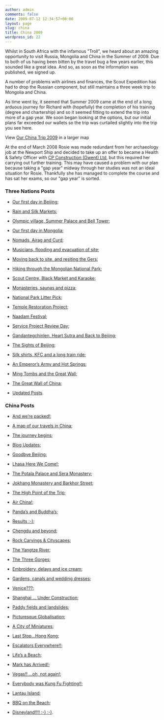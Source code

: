 ```yaml
---
author: admin
comments: false
date: 2009-07-12 12:34:57+00:00
layout: page
slug: china
title: China 2009
wordpress_id: 22
---
```


Whilst in South Africa with the infamous "Troll", we heard about an amazing opportunity to visit Russia, Mongolia and China in the Summer of 2009. Due to both of us having been bitten by the travel bug a few years earlier, this sounded like a great idea. And so, as soon as the information was published, we signed up.

A number of problems with airlines and finances, the Scout Expedition has had to drop the Russian component, but still maintains a three week trip to Mongolia and China.

As time went by, it seemed that Summer 2009 came at the end of a long arduous journey for Richard with (hopefully) the completion of his training (degree and chartership) and so it seemed fitting to extend the trip into more of a gap year. We soon began looking at the options, but our initial plans far exceeded our wallets so the trip was curtailed slightly into the trip you see here.




View [Our China Trip 2009](http://maps.google.co.uk/maps/ms?hl=en&ie=UTF8&t=h&msa=0&msid=105040950430778297535.00046824cb0c8e86011f5&ll=36.102376,105.996094&spn=35.229474,43.945312&z=4&source=embed) in a larger map




At the end of March 2008 Rosie was made redundant from her archaeology job at the Newport Ship and decided to take up an offer to became a Health & Safety Officer with [CP Construction (Gwent) Ltd](http://www.cpconstruction.co.uk), but this required her carrying out further training. This may have caused a problem with our plan because taking a "gap year" midway through her studies was not an ideal situation for Rosie. Thankfully she has managed to complete the course and has sat her exams, so our "gap year" is sorted.





### Three Nations Posts





	
  * [Our first day in Beijing](http://travel.perry-online.me.uk/2009/07/16/our-first-day-in-beijing/);

	
  * [Rain and Silk Markets](http://travel.perry-online.me.uk/2009/07/17/rain-and-silk-markets/);

	
  * [Olympic village, Summer Palace and Bell Tower](http://travel.perry-online.me.uk/2009/07/18/olympic-village-summer-palace-and-bell-tower/);

	
  * [Our first day in Mongolia](http://travel.perry-online.me.uk/2009/07/19/mongolia/);

	
  * [Nomads, Airag and Curd](http://travel.perry-online.me.uk/2009/07/20/mongolia-day-2/);

	
  * [Musicians, flooding and evacuation of site](http://travel.perry-online.me.uk/2009/07/21/mongolia-day-3/);

	
  * [Moving back to site, and resiting the Gers](http://travel.perry-online.me.uk/2009/07/22/moving-back-to-site-and-resiting-the-gers/);

	
  * [Hiking through the Mongolian National Park](http://travel.perry-online.me.uk/2009/07/23/hiking-through-the-mongolian-national-park/);

	
  * [Scout Centre, Black Market and Karaoke](http://travel.perry-online.me.uk/2009/07/24/scout-centre-black-market-and-karaoke/);

	
  * [Monasteries, saunas and pizza](http://travel.perry-online.me.uk/2009/07/25/monasteries-saunas-and-pizza/);

	
  * [National Park Litter Pick](http://travel.perry-online.me.uk/2009/07/26/national-park-litter-pick/);

	
  * [Temple Restoration Project](http://travel.perry-online.me.uk/2009/07/27/temple-restoration-project/);

	
  * [Naadam Festival](http://travel.perry-online.me.uk/2009/07/28/naadam-festival/);

	
  * [Service Project Review Day](http://travel.perry-online.me.uk/2009/07/29/service-project-review-day/);

	
  * [Gandantegchinlen, Heart Sutra and Back to Beijing](http://travel.perry-online.me.uk/2009/07/30/gandantegchinlen-heart-sutra-and-back-to-beijing/);

	
  * [The Sights of Beijing](http://travel.perry-online.me.uk/2009/07/31/the-sites-of-beijing/);

	
  * [Silk shirts, KFC and a long train ride](http://travel.perry-online.me.uk/2009/08/01/silk-shirts-kfc-and-a-long-train-ride/);

	
  * [An Emperor’s Army and Hot Springs](http://travel.perry-online.me.uk/2009/08/02/an-emperors-army-and-hot-springs/);

	
  * [Ming Tombs and the Great Wall](http://travel.perry-online.me.uk/2009/08/03/ming-tombs-and-the-great-wall/);

	
  * [The Great Wall of China](http://travel.perry-online.me.uk/2009/08/04/the-great-wall-of-china/);

	
  * [Updated Posts](http://travel.perry-online.me.uk/2009/08/17/updated-posts/).










### China Posts





	
  * [And we’re packed!](http://travel.perry-online.me.uk/2009/07/11/and-were-packed/);

	
  * [A map of our travels in China](http://travel.perry-online.me.uk/2009/07/14/a-map-of-our-travels-in-china/);

	
  * [The journey begins](http://travel.perry-online.me.uk/2009/07/15/the-journey-begins/);

	
  * [Blog Updates](http://travel.perry-online.me.uk/2009/08/05/blog-updates/);

	
  * [Goodbye Beijing](http://travel.perry-online.me.uk/2009/08/05/goodbye-beijing/);

	
  * [Lhasa Here We Come!](http://travel.perry-online.me.uk/2009/08/07/lhasa-here-we-come/);

	
  * [The Potala Palace and Sera Monastery](http://travel.perry-online.me.uk/2009/08/08/the-potala-palace-and-sera-monastery/);

	
  * [Jokhang Monastery and Barkhor Street](http://travel.perry-online.me.uk/2009/08/09/jokhang-monastery-and-barkhor-street/);

	
  * [The High Point of the Trip](http://travel.perry-online.me.uk/2009/08/11/the-high-point-of-the-trip/);

	
  * [Air China!](http://travel.perry-online.me.uk/2009/08/12/air-china/);

	
  * [Panda’s and Buddha’s](http://travel.perry-online.me.uk/2009/08/14/pandas-and-buddhas/);

	
  * [Results :-)](http://travel.perry-online.me.uk/2009/08/15/results/);

	
  * [Chengdu and beyond](http://travel.perry-online.me.uk/2009/08/15/chengdu-and-beyond/);

	
  * [Rock Carvings & Cityscapes](http://travel.perry-online.me.uk/2009/08/16/rock-carvings-cityscapes/);

	
  * [The Yangtze River](http://travel.perry-online.me.uk/2009/08/18/the-yangtze-river/);

	
  * [The Three Gorges](http://travel.perry-online.me.uk/2009/08/20/the-three-gorges/);

	
  * [Embroidery, delays and ice cream](http://travel.perry-online.me.uk/2009/08/21/embroidery-delays-and-ice-cream/);

	
  * [Gardens, canals and wedding dresses](http://travel.perry-online.me.uk/2009/08/22/gardens-canals-and-wedding-dresses/);

	
  * [Venice???](http://travel.perry-online.me.uk/2009/08/23/venice/);

	
  * [Shanghai … Under Construction](http://travel.perry-online.me.uk/2009/08/25/shanghai-under-construction/);

	
  * [Paddy fields and landslides](http://travel.perry-online.me.uk/2009/08/27/paddy-fields-and-landslides/);

	
  * [Picturesque Globalisation](http://travel.perry-online.me.uk/2009/08/28/picturesque-globalisation/);

	
  * [A City of Miniatures](http://travel.perry-online.me.uk/2009/08/30/a-city-of-miniatures/);

	
  * [Last Stop…Hong Kong](http://travel.perry-online.me.uk/2009/09/01/last-stop-hong-kong/);

	
  * [Escalators Everywhere!!](http://travel.perry-online.me.uk/2009/09/02/escalators-everywhere/);

	
  * [Life’s a Beach](http://travel.perry-online.me.uk/2009/09/03/lifes-a-beach/);

	
  * [Mark has Arrived!](http://travel.perry-online.me.uk/2009/09/04/mark-has-arrived/);

	
  * [Vegas!! …oh, not again!](http://travel.perry-online.me.uk/2009/09/05/vegas-baby-not-again/);

	
  * [Everybody was Kung Fu Fighting!!](http://travel.perry-online.me.uk/2009/09/06/everybody-was-kung-fu-fighting/);

	
  * [Lantau Island](http://travel.perry-online.me.uk/2009/09/07/lantau-island/);

	
  * [BBQ on the Beach](http://travel.perry-online.me.uk/2009/09/08/bbq-on-the-beach/);

	
  * [Disneyland!!!! :-) :-)](http://travel.perry-online.me.uk/2009/09/09/disneyland/).



